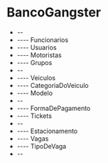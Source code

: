 # BancoGangster
* --
* ---- Funcionarios
* ---- Usuarios
* ---- Motoristas
* ---- Grupos
* --
* ---- Veiculos
* ---- CategoriaDoVeiculo
* ---- Modelo
* --
* ---- FormaDePagamento
* ---- Tickets
* --
* ---- Estacionamento
* ---- Vagas
* ---- TipoDeVaga
* --
